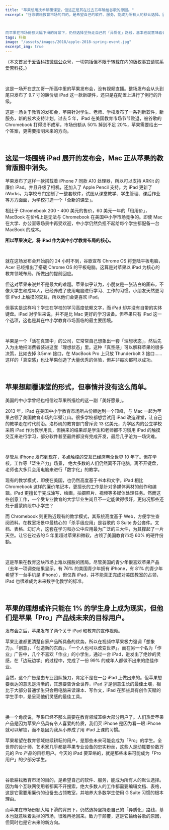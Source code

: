 ```yaml
---
title: "苹果想用技术颠覆课堂，但这正是其在过去五年输给谷歌的原因。"
excerpt: "谷歌耕耘教育市场的目的，是希望自己的软件、服务，能成为所有人的默认选择。因为每个互联网使用者都离不开搜索，绝大多数人的工作都需要编辑文档、表格，这是它需要用廉价的设备去占领教室，并培养大多数学生使用 G Suite 习惯的根本理由。



而苹果在市场份额大幅下滑的背景下，仍然选择坚持走自己的「异质化」路线，基本也就意味着丢掉的市场，很难再抢回来。致力于颠覆，这是它输给谷歌的原因，但同时也是它未来的新方向。"
tags: 科技
image: "/assets/images/2018/apple-2018-spring-event.jpg"
excerpt_img: true
---
```


（本文首发于[爱否科技微信公众号](https://mp.weixin.qq.com/s/VS1_tmuX9e1-a0gzbS8RuQ)，一切包括但不限于转载在内的版权事宜请联系爱否科技。）

<br>

这是一场开在芝加哥一所高中里的苹果发布会，没有视频直播。整场发布会从头到尾只发布了 9.7 寸的廉价版 iPad 这一款新硬件，还只是在配置上进行了例行的升级。

这是一场关于教育的发布会，苹果针对学生、老师、学校发布了一系列新软件，新服务，新的技术支持计划。过去 5 年，iPad 在美国教育市场节节败退，被谷歌的 Chromebook 打得溃不成军，市场份额从 50% 掉到不足 20%，苹果需要给出一个答案，更需要指明未来的方向。

<br>

## 这是一场围绕 iPad 展开的发布会，Mac 正从苹果的教育版图中消失。
苹果发布了这样一款搭载着 iPhone 7 同款 A10 处理器，所以可以支持 ARKit 的廉价 iPad。并且升级了相机，还加入了 Apple Pencil 支持。为 iPad 更新了 iWorks，为学校专门定制了一整套软件，试图从课堂教学、学生管理、课后作业等方方面面，为学校打造一个「全新的课堂」。

相比于 Chromebook 200 - 400 美元的售价，60 美元一年的「租用价」，MacBook 在价格上是无法与 Chromebook 在美国中小学市场竞争的。即使 Mac 在大学、办公室等场景中再受欢迎，中小学仍然负担不起给每个学生都配备一台 MacBook 的成本。

**所以苹果决定，将 iPad 作为其中小学教育布局的核心。**

<br>

就在这场发布会开始前的 24 小时不到，谷歌宣布 Chrome OS 将登陆平板电脑，Acer 已经推出了搭载 Chrome OS 的平板电脑。这算是对苹果以 iPad 为核心的教育领域布局，所做出的提前回应。

但这对苹果来说并不是最大的难题。苹果似乎认为，小朋友是一张洁白的画布，不像大学生和成年人，已经养成了使用电脑进行学习、工作的习惯。小朋友天然更习惯 iPad 上触摸的交互，所以他们会更喜欢 iPad。

但事实是这样吗？学生在学校的学习高度依赖文字，而 iPad 却并没有自带的实体键盘。iPad 对学生来说，并不是比 Mac 更好的学习设备。但苹果只有 iPad 这一个选项，这也是其在中小学教育市场面临的最主要困境。

<br>

苹果是一个「活在真空中」的公司，它常常自己想象出一套「理想状态」，然后先入为主地把消费者装进这套「理想状态」里。这种「真空感」可以解释苹果的很多决策，比如去掉 3.5mm 接口，在 MacBook Pro 上只放 Thunderbolt 3 接口…… 这样的「真空感」也让苹果创造了大量优秀的体验，但并非每次都可以成功。

<br>

## 苹果想颠覆课堂的形式，但事情并没有这么简单。
美国的中小学曾经也相信过苹果所描绘的这一副「美好愿景」。

2013 年，iPad 在美国中小学教育市场所占份额达到一个顶峰，与 Mac 一起为苹果占领了美国教育市场的半壁江山。很多学校都想尝试用 iPad 改造课堂，让自己的教学走在时代前沿。洛杉矶的教育部门曾斥资 13 亿美元，为学区内的公立学校采购 iPad 作为教学用具，但换来的结果却是学生和老师都不习惯用 iPad 的触摸交互来进行学习，部分软件甚至最终都没有完成开发，最后几乎沦为一场灾难。

<br>

尽管从 iPhone 发布到现在，多点触控的交互已经席卷全世界 10 年了。但在学校，工作等「泛生产力」场景， 绝大多数的人们仍然离不开电脑，离不开键盘，老师也大多只会用电脑来进行「数字化」的教学。

现有的教学模式，即使在美国，也仍然高度基于书本和文字。iPad 相比 Chromebook 这样的廉价笔记本，更擅长的工作是针对多媒体素材的创作和编辑。iPad 更擅长于完成涂写、绘画，拍摄照片、视频等多媒体处理任务。然而这些创意工作，一个受专业教育的大学毕业生尚且不一定能做得很好，更何况那些还处于启蒙阶段中小学生？

而 Chromebook 则更贴近现有的教学模式，其系统高度基于 Web，方便学生查阅资料。在教室场景中最核心的「杀手级应用」是谷歌的 G Suite 办公套件。文档、表格、幻灯片，这套在学习和办公中应用最为广泛的三大件，为其撑起了一片天空。让它在过去的 5 年里超过苹果和微软，占领了美国教育市场 60% 的硬件份额。

<br>

这是苹果在教育这块市场上难以摆脱的困局。尽管美国的青少年很喜欢苹果产品（去年一项调查结果显示，有 76% 的美国青少年拥有 iPhone，有 81% 的青少年希望下一台手机是 iPhone），但仅靠 iPad，并不能真正完成对美国教室的占领，iPad 也很难成为未来数字化教学的标准。

<br>

## 苹果的理想或许只能在 1% 的学生身上成为现实，但他们是苹果「Pro」产品线未来的目标用户。
发布会之后，苹果发布了两个关于 iPad 和教育的宣传视频。

苹果比谁都更清楚自家产品所具备的优势。所以在视频中苹果极力强调「想象力」、「创意」、「创造新的东西」、「一个人也可以改变世界」。而在另一个名为「作业」广告中，几个不喜欢「作业」的小学生，通过一台 iPad，迸发出了绝妙的灵感，在「边玩边学」的过程中，完成了一份 99% 的成年人都做不出来的绝佳作业。

当然，这个广告是由专业团队操刀，肯定不是在一台 iPad 上做出来的。但苹果想要表达的意思是清晰的，其想要告诉全世界，iPad 才是创意生长的最佳土壤，相比于大部分普通学生只会用电脑来读课本、写作文，iPad 在那些具有创作天赋的学生手中，是呈现他们灵感的最佳工具。

<br>

换一个角度说，苹果已经不那么需要在教育领域笼络大部分用户了。人们热爱苹果产品是因为苹果产品具有令人喜爱的特质，我们买 iPhone 是因为看一眼 iPhone 就可以解锁，而不是因为我从小养成了用 iPad 上课的习惯。

苹果希望在教育领域继续耕耘的用户，是那些未来可能会成为「Pro」的学生。全世界的设计师、艺术家几乎都是苹果专业设备的忠实粉丝，这些人是动辄要价数万元的 Pro 产品的目标用户。今天的 iPad 要笼络的，就是那些未来可能成为「Pro 用户」的少部分学生。

<br>

谷歌耕耘教育市场的目的，是希望自己的软件、服务，能成为所有人的默认选择。因为每个互联网使用者都离不开搜索，绝大多数人的工作都需要编辑文档、表格，这是它需要用廉价的设备去占领教室，并培养大多数学生使用 G Suite 习惯的根本理由。

而苹果在市场份额大幅下滑的背景下，仍然选择坚持走自己的「异质化」路线，基本也就意味着丢掉的市场，很难再抢回来。致力于颠覆，这是它输给谷歌的原因，但同时也是它未来的新方向。